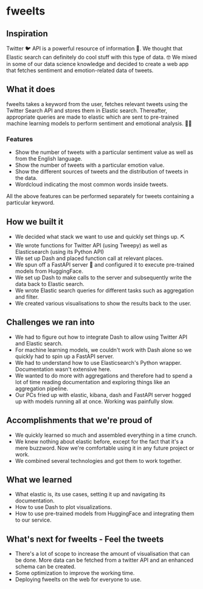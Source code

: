 # fweelts

## Inspiration
Twitter 🐦 API is a powerful resource of information 💾. We thought that Elastic search can definitely do cool stuff with this type of data. 🤓 We mixed in some of our data science knowledge and decided to create a web app that fetches sentiment and emotion-related data of tweets.

## What it does
fweelts takes a keyword from the user, fetches relevant tweets using the Twitter Search API and stores them in Elastic search. Thereafter, appropriate queries are made to elastic which are sent to pre-trained machine learning models to perform sentiment and emotional analysis. 🔎🔎

### Features
- Show the number of tweets with a particular sentiment value as well as from the English language.
- Show the number of tweets with a particular emotion value.
- Show the different sources of tweets and the distribution of tweets in the data.
- Wordcloud indicating the most common words inside tweets.

All the above features can be performed separately for tweets containing a particular keyword.

## How we built it
- We decided what stack we want to use and quickly set things up. ⛏️
- We wrote functions for Twitter API (using Tweepy) as well as Elasticsearch (using its Python API)
- We set up Dash and placed function call at relevant places.
- We spun off a FastAPI server 🏢 and configured it to execute pre-trained models from HuggingFace. 
- We set up Dash to make calls to the server and subsequently write the data back to Elastic search.
- We wrote Elastic search queries for different tasks such as aggregation and filter.
- We created various visualisations to show the results back to the user. 

## Challenges we ran into
- We had to figure out how to integrate Dash to allow using Twitter API and Elastic search.
- For machine learning models, we couldn't work with Dash alone so we quickly had to spin up a FastAPI server.
- We had to understand how to use Elasticsearch's Python wrapper. Documentation wasn't extensive here.
- We wanted to do more with aggregations and therefore had to spend a lot of time reading documentation and exploring things like an aggregation pipeline.
- Our PCs fried up with elastic, kibana, dash and FastAPI server hogged up with models running all at once. Working was painfully slow.

## Accomplishments that we're proud of
- We quickly learned so much and assembled everything in a time crunch.
- We knew nothing about elastic before, except for the fact that it's a mere buzzword. Now we're comfortable using it in any future project or work.
- We combined several technologies and got them to work together.

## What we learned
- What elastic is, its use cases, setting it up and navigating its documentation.
- How to use Dash to plot visualizations.
- How to use pre-trained models from HuggingFace and integrating them to our service.

## What's next for fweelts - Feel the tweets
- There's a lot of scope to increase the amount of visualisation that can be done. More data can be fetched from a twitter API and an enhanced schema can be created.
- Some optimization to improve the working time.
- Deploying fweelts on the web for everyone to use.

